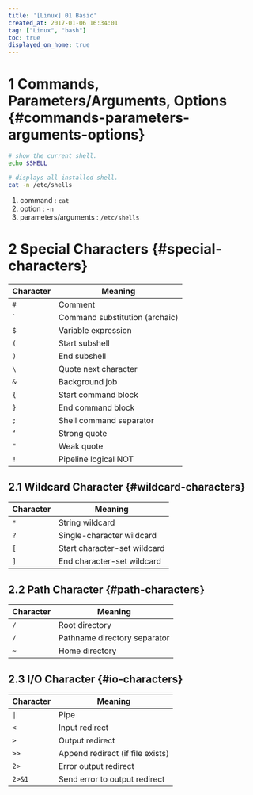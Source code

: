 ```yaml
---
title: '[Linux] 01 Basic'
created_at: 2017-01-06 16:34:01
tag: ["Linux", "bash"]
toc: true
displayed_on_home: true
---
```



# 1 Commands, Parameters/Arguments, Options {#commands-parameters-arguments-options}

```sh
# show the current shell.
echo $SHELL

# displays all installed shell.
cat -n /etc/shells
```

1. command : `cat`
2. option : `-n`
3. parameters/arguments : `/etc/shells`

# 2 Special Characters {#special-characters}

| Character      | Meaning                        |
| -------------- | ------------------------------ |
| `#`            | Comment                        |
| <code>`</code> | Command substitution (archaic) |
| `$`            | Variable expression            |
| `(`            | Start subshell                 |
| `)`            | End subshell                   |
| `\`            | Quote next character           |
| `&`            | Background job                 |
| `{`            | Start command block            |
| `}`            | End command block              |
| `;`            | Shell command separator        |
| `‘`            | Strong quote                   |
| `"`            | Weak quote                     |
| `!`            | Pipeline logical NOT           |


## 2.1 Wildcard Character {#wildcard-characters}

| Character | Meaning                      |
| --------- | ---------------------------- |
| `*`       | String wildcard              |
| `?`       | Single-character wildcard    |
| `[`       | Start character-set wildcard |
| `]`       | End character-set wildcard   |


## 2.2 Path Character {#path-characters}

| Character | Meaning                      |
| --------- | ---------------------------- |
| `/`       | Root directory               |
| `/`       | Pathname directory separator |
| `~`       | Home directory               |


## 2.3 I/O Character {#io-characters}

| Character | Meaning                          |
| --------- | -------------------------------- |
| `\|`      | Pipe                             |
| `<`       | Input redirect                   |
| `>`       | Output redirect                  |
| `>>`      | Append redirect (if file exists) |
| `2>`      | Error output redirect            |
| `2>&1`    | Send error to output redirect    |

